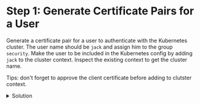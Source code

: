 # Step 1: Generate Certificate Pairs for a User

Generate a certificate pair for a user to authenticate with the Kubernetes cluster. The user name should be `jack` and assign him to the group `security`. Make the user to be included in the Kubernetes config by adding `jack` to the cluster context. Inspect the existing context to get the cluster name.

Tips: don't forget to approve the client certificate before adding to clutster context.

<details>
  <summary>Solution</summary>
  
* Generate certificate pair for `jack` using `openssl`:
```
openssl genrsa -out jack.key 2048
openssl req -new -key jack.key -out jack.csr -subj "/CN=jack/O=observer"
```

* Create certificate signing request object in kubernetes using the following manifest:
```
cat <<EOF | kubectl apply -f -
apiVersion: certificates.k8s.io/v1
kind: CertificateSigningRequest
metadata:
  name: <user>
spec:
  request: <base64-encoded-csr-file>
  signerName: kubernetes.io/kube-apiserver-client
  expirationSeconds: 86400
  usages:
  - client auth
EOF
```

* Approve the CSR: `kubectl certificate approve jack`

* Retrieve the approved CSR to get the client certificate: `kubectl get csr jack -o jsonpath='{.status.certificate}' | base64 -d > jack.crt`

* Add user `jack` to the cluster context: 
```
kubectl config set-credentials jack --client-certificate=<client-cert> --client-key=<client-key> --embed-certs=true
kubectl config set-context jack --cluster=<cluster-name> --user=jack
```
  
</details>
